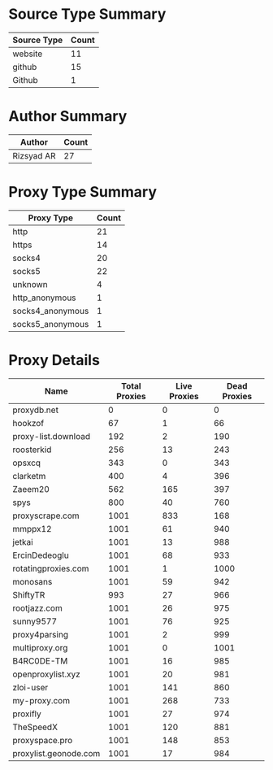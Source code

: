 # Source Type Summary

| Source Type | Count |
|-------------|-------|
| website | 11 |
| github | 15 |
| Github | 1 |


# Author Summary

| Author | Count |
|--------|-------|
| Rizsyad AR | 27 |


# Proxy Type Summary

| Proxy Type | Count |
|------------|-------|
| http | 21 |
| https | 14 |
| socks4 | 20 |
| socks5 | 22 |
| unknown | 4 |
| http_anonymous | 1 |
| socks4_anonymous | 1 |
| socks5_anonymous | 1 |


# Proxy Details

| Name | Total Proxies | Live Proxies | Dead Proxies |
|------|---------------|--------------|---------------|
| proxydb.net | 0 | 0 | 0 |
| hookzof | 67 | 1 | 66 |
| proxy-list.download | 192 | 2 | 190 |
| roosterkid | 256 | 13 | 243 |
| opsxcq | 343 | 0 | 343 |
| clarketm | 400 | 4 | 396 |
| Zaeem20 | 562 | 165 | 397 |
| spys | 800 | 40 | 760 |
| proxyscrape.com | 1001 | 833 | 168 |
| mmppx12 | 1001 | 61 | 940 |
| jetkai | 1001 | 13 | 988 |
| ErcinDedeoglu | 1001 | 68 | 933 |
| rotatingproxies.com | 1001 | 1 | 1000 |
| monosans | 1001 | 59 | 942 |
| ShiftyTR | 993 | 27 | 966 |
| rootjazz.com | 1001 | 26 | 975 |
| sunny9577 | 1001 | 76 | 925 |
| proxy4parsing | 1001 | 2 | 999 |
| multiproxy.org | 1001 | 0 | 1001 |
| B4RC0DE-TM | 1001 | 16 | 985 |
| openproxylist.xyz | 1001 | 20 | 981 |
| zloi-user | 1001 | 141 | 860 |
| my-proxy.com | 1001 | 268 | 733 |
| proxifly | 1001 | 27 | 974 |
| TheSpeedX | 1001 | 120 | 881 |
| proxyspace.pro | 1001 | 148 | 853 |
| proxylist.geonode.com | 1001 | 17 | 984 |
